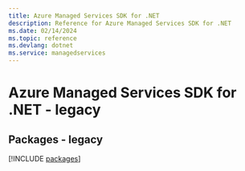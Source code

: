 ```yaml
---
title: Azure Managed Services SDK for .NET
description: Reference for Azure Managed Services SDK for .NET
ms.date: 02/14/2024
ms.topic: reference
ms.devlang: dotnet
ms.service: managedservices
---
```

# Azure Managed Services SDK for .NET - legacy
## Packages - legacy
[!INCLUDE [packages](managed-services-index.md)]